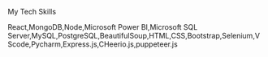 My Tech Skills




React,MongoDB,Node,Microsoft Power BI,Microsoft SQL Server,MySQL,PostgreSQL,BeautifulSoup,HTML,CSS,Bootstrap,Selenium,VScode,Pycharm,Express.js,CHeerio.js,puppeteer.js

